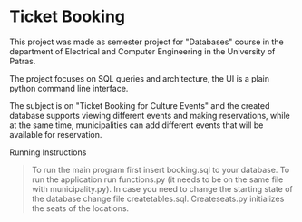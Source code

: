 # Ticket Booking
This project was made as semester project for "Databases" course in the department of Electrical and Computer Engineering in the University of Patras.

The project focuses on SQL queries and architecture, the UI is a plain python command line interface.

The subject is  on "Ticket Booking for Culture Events" and the created database supports viewing different events and making reservations, while at the same time, municipalities can add different events that will be available for reservation.

Running Instructions
>To run the main program first insert booking.sql to your database.
>To run the application run functions.py (it needs to be on the same file with municipality.py).
>In case you need to change the starting state of the database change file createtables.sql.
>Createseats.py initializes the seats of the locations.

